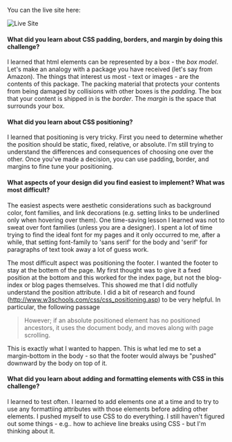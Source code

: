 You can the live site here:

![Live Site](http://ugaliguy.github.io/)


#### What did you learn about CSS padding, borders, and margin by doing this challenge?

I learned that html elements can be represented by a box - the *box model*. Let's make an analogy with a package you have received (let's say from Amazon). The things that interest us most - text or images - are the contents of this package. The packing material that protects your contents from being damaged by collisions with other boxes is the *padding*. The box that your content is shipped in is the *border*. The *margin* is the space that surrounds your box. 

#### What did you learn about CSS positioning?

I learned that positioning is very tricky. First you need to determine whether the position should be static, fixed, relative, or absolute. I'm still trying to understand the differences and consequences of choosing one over the other. Once you've made a decision, you can use padding, border, and margins to fine tune your positioning.

#### What aspects of your design did you find easiest to implement? What was most difficult?

The easiest aspects were aesthetic considerations such as background color, font families, and link decorations (e.g. setting links to be underlined only when hovering over them). One time-saving lesson I learned was not to sweat over font families (unless you are a designer). I spent a lot of time trying to find the ideal font for my pages and it only occurred to me, after a while, that setting font-family to 'sans serif' for the body and 'serif' for paragraphs of text took away a lot of guess work.

The most difficult aspect was positioning the footer. I wanted the footer to stay at the bottem of the page. My first thought was to give it a fxed position at the bottom and this worked for the index page, but not the blog-index or blog pages themselves. This showed me that I did notfully understand the position attribute. I did a bit of research and found (http://www.w3schools.com/css/css_positioning.asp) to be very helpful. In particular, the following passage 

> However; if an absolute positioned element has no positioned ancestors, it uses the document body, and moves along with page scrolling.

This is exactly what I wanted to happen. This is what led me to set a margin-bottom in the body - so that the footer would always be "pushed" downward by the body on top of it.

#### What did you learn about adding and formatting elements with CSS in this challenge?

I learned to test often. I learned to add elements one at a time and to try to use any formattiing attributes with those elements before adding other elements.
I pushed myself to use CSS to do everything. I still haven't figured out some things - e.g.. how to achieve line breaks using CSS - but I'm thinking about it.